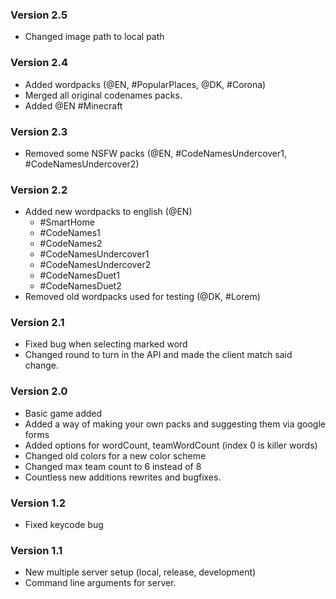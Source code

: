 ### Version 2.5
 - Changed image path to local path

### Version 2.4
 - Added wordpacks (@EN, #PopularPlaces, @DK, #Corona)
 - Merged all original codenames packs.
 - Added @EN #Minecraft

### Version 2.3
 - Removed some NSFW packs (@EN, #CodeNamesUndercover1, #CodeNamesUndercover2)

### Version 2.2
 - Added new wordpacks to english (@EN)
    - #SmartHome
    - #CodeNames1
    - #CodeNames2
    - #CodeNamesUndercover1
    - #CodeNamesUndercover2
    - #CodeNamesDuet1
    - #CodeNamesDuet2
 - Removed old wordpacks used for testing (@DK, #Lorem)

### Version 2.1
 - Fixed bug when selecting marked word
 - Changed round to turn in the API and made the client match said change.

### Version 2.0
 - Basic game added
 - Added a way of making your own packs and suggesting them via google forms
 - Added options for wordCount, teamWordCount (index 0 is killer words)
 - Changed old colors for a new color scheme
 - Changed max team count to 6 instead of 8
 - Countless new additions rewrites and bugfixes.

 ### Version 1.2
 - Fixed keycode bug
 
### Version 1.1
 - New multiple server setup (local, release, development)
 - Command line arguments for server.
